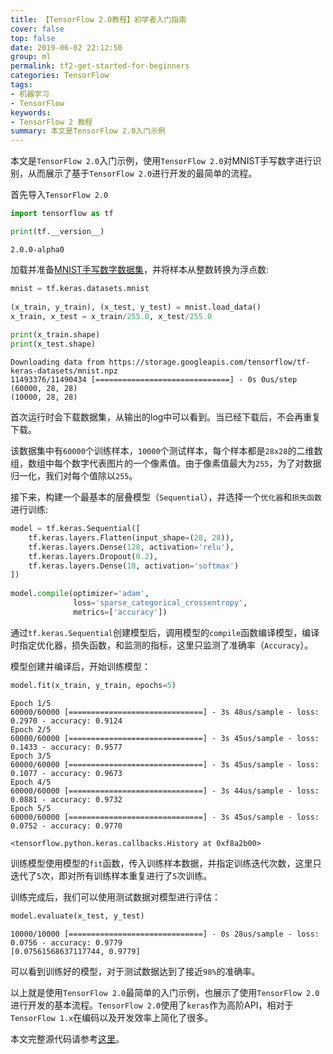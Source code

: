 ```yaml
---
title: 【TensorFlow 2.0教程】初学者入门指南
cover: false
top: false
date: 2019-06-02 22:12:50
group: ml
permalink: tf2-get-started-for-beginners
categories: TensorFlow
tags:
- 机器学习
- TensorFlow
keywords:
- TensorFlow 2 教程
summary: 本文是TensorFlow 2.0入门示例
---
```



本文是`TensorFlow 2.0`入门示例，使用`TensorFlow 2.0`对MNIST手写数字进行识别，从而展示了基于`TensorFlow 2.0`进行开发的最简单的流程。 

首先导入`TensorFlow 2.0`

```python
import tensorflow as tf

print(tf.__version__)
```
```
2.0.0-alpha0
```
加载并准备[MNIST手写数字数据集](http://yann.lecun.com/exdb/mnist/)，并将样本从整数转换为浮点数:

```python
mnist = tf.keras.datasets.mnist
 
(x_train, y_train), (x_test, y_test) = mnist.load_data()
x_train, x_test = x_train/255.0, x_test/255.0
 
print(x_train.shape)
print(x_test.shape)
```

```
Downloading data from https://storage.googleapis.com/tensorflow/tf-keras-datasets/mnist.npz
11493376/11490434 [==============================] - 0s 0us/step
(60000, 28, 28)
(10000, 28, 28)
```

首次运行时会下载数据集，从输出的log中可以看到。当已经下载后，不会再重复下载。 

该数据集中有`60000`个训练样本，`10000`个测试样本，每个样本都是`28x28`的二维数组，数组中每个数字代表图片的一个像素值。由于像素值最大为`255`，为了对数据归一化，我们对每个值除以`255`。

接下来，构建一个最基本的层叠模型（`Sequential`），并选择一个`优化器`和`损失函数`进行训练:

```python
model = tf.keras.Sequential([
    tf.keras.layers.Flatten(input_shape=(28, 28)),
    tf.keras.layers.Dense(128, activation='relu'),
    tf.keras.layers.Dropout(0.2),
    tf.keras.layers.Dense(10, activation='softmax')
])
 
model.compile(optimizer='adam',
              loss='sparse_categorical_crossentropy',
              metrics=['accuracy'])
```

通过`tf.keras.Sequential`创建模型后，调用模型的`compile`函数编译模型，编译时指定优化器，损失函数，和监测的指标，这里只监测了准确率（`Accuracy`）。 

模型创建并编译后，开始训练模型：

```python
model.fit(x_train, y_train, epochs=5)
```

```
Epoch 1/5
60000/60000 [==============================] - 3s 48us/sample - loss: 0.2970 - accuracy: 0.9124
Epoch 2/5
60000/60000 [==============================] - 3s 45us/sample - loss: 0.1433 - accuracy: 0.9577
Epoch 3/5
60000/60000 [==============================] - 3s 45us/sample - loss: 0.1077 - accuracy: 0.9673
Epoch 4/5
60000/60000 [==============================] - 3s 44us/sample - loss: 0.0881 - accuracy: 0.9732
Epoch 5/5
60000/60000 [==============================] - 3s 45us/sample - loss: 0.0752 - accuracy: 0.9770
 
<tensorflow.python.keras.callbacks.History at 0xf8a2b00>
```

训练模型使用模型的`fit`函数，传入训练样本数据，并指定训练迭代次数，这里只迭代了`5`次，即对所有训练样本重复进行了`5`次训练。 

训练完成后，我们可以使用测试数据对模型进行评估：

```python
model.evaluate(x_test, y_test)
```

```
10000/10000 [==============================] - 0s 28us/sample - loss: 0.0756 - accuracy: 0.9779
[0.07561568637117744, 0.9779]
```

可以看到训练好的模型，对于测试数据达到了接近`98%`的准确率。 

以上就是使用`TensorFlow 2.0`最简单的入门示例，也展示了使用`TensorFlow 2.0`进行开发的基本流程。`TensorFlow 2.0`使用了`keras`作为高阶API，相对于`TensorFlow 1.x`在编码以及开发效率上简化了很多。 

本文完整源代码请参考[这里](https://github.com/longyg/machine-learning/blob/master/tensorflow-2.0/1-get%20started.ipynb)。

